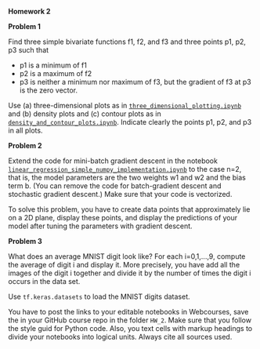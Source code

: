**Homework 2**

**Problem 1**

Find three simple bivariate functions f1, f2, and f3 and three points p1, p2, p3 such that

- p1 is a minimum of f1
- p2 is a maximum of f2
- p3 is neither a minimum nor maximum of f3, but the gradient of f3 at p3 is the zero vector.

Use (a) three-dimensional plots as in [```three_dimensional_plotting.ipynb```](https://colab.research.google.com/drive/1btvbObh-nZ4MSC7QkjpS3RGpefN_msth) and
(b) density plots and (c) contour plots as in [```density_and_contour_plots.ipynb```](https://colab.research.google.com/drive/1pcvtvK6jITbp1Sf2nD2uEaDGpwUOA3IL). Indicate clearly the points p1, p2, and p3 in all plots.

**Problem 2**

Extend the code for mini-batch gradient descent in the notebook [```linear_regression_simple_numpy_implementation.ipynb```](https://colab.research.google.com/drive/1ZKa5sIiSgS8P1RuNyH6yYcZ6F9S7Yiwu) 
to the case n=2, that is, the model parameters are the two weights w1 and w2 and the bias term b.  (You can remove the code for batch-gradient descent and stochastic gradient descent.) Make sure that your code is vectorized.

To solve this problem, you have to create data points that approximately lie on a 2D plane, display these points, and display the predictions of your model after tuning the parameters with gradient descent.

**Problem 3** 

What does an average MNIST digit look like? For each i=0,1,...,9, compute the average of digit i and display it.  More precisely, you have 
add all the images of the digit i together and divide it by the number of times the digit i occurs in the data set. 

Use ```tf.keras.datasets``` to load the MNIST digits dataset.

You have to post the links to your editable notebooks in Webcourses, save the in your GitHub course repo in the folder ```HW_2```.  Make sure that you follow the style guid for Python code.  Also, you text cells with markup headings to divide your notebooks into logical units. Always cite all sources used.

